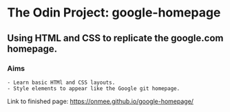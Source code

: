 # The Odin Project: google-homepage

## Using HTML and CSS to replicate the google.com homepage.

###   Aims
	- Learn basic HTMl and CSS layouts.
	- Style elements to appear like the Google git homepage.

Link to finished page: https://onmee.github.io/google-homepage/  
